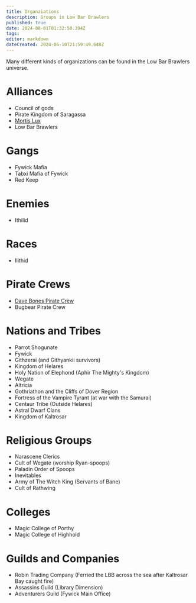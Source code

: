 ```yaml
---
title: Organziations
description: Groups in Low Bar Brawlers
published: true
date: 2024-08-01T01:32:50.394Z
tags: 
editor: markdown
dateCreated: 2024-06-10T21:59:49.648Z
---
```


Many different kinds of organizations can be found in the Low Bar Brawlers universe. 

# Alliances
- Council of gods
- Pirate Kingdom of Saragassa
- [Mortis Lux](/organizations/mortis-lux)
- Low Bar Brawlers

# Gangs
- Fywick Mafia
- Tabxi Mafia of Fywick
- Red Keep

# Enemies
- Ithilid

# Races
- Ilithid

# Pirate Crews
- [Dave Bones Pirate Crew](/organizations/dave-bones-crew)
- Bugbear Pirate Crew

# Nations and Tribes
- Parrot Shogunate
- Fywick
- Githzerai (and Githyankii survivors)
- Kingdom of Helares
- Holy Nation of Elephond (Aphir The Mighty's Kingdom)
- Wegate
- Altricia
- Gothriathon and the Cliffs of Dover Region
- Fortress of the Vampire Tyrant (at war with the Samurai)
- Centaur Tribe (Outside Helares)
- Astral Dwarf Clans
- Kingdom of Kaltrosar

# Religious Groups
- Narascene Clerics
- Cult of Wegate (worship Ryan-spoops)
- Paladin Order of Spoops 
- Inevitables
- Army of The Witch King (Servants of Bane)
- Cult of Rathwing

# Colleges
- Magic College of Porthy
- Magic College of Highhold

# Guilds and Companies
- Robin Trading Company (Ferried the LBB across the sea after Kaltrosar Bay caught fire)
- Assassins Guild (Library Dimension)
- Adventurers Guild (Fywick Main Office)

